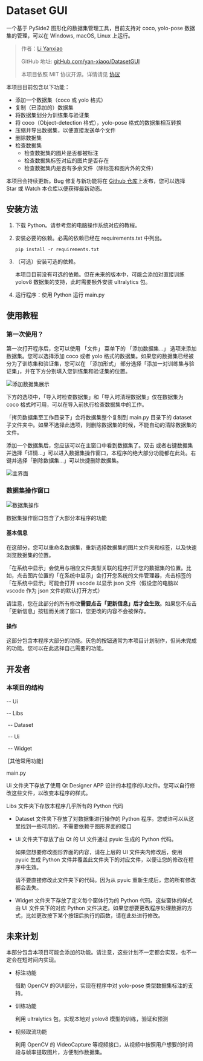# Dataset GUI

一个基于 PySide2 图形化的数据集管理工具，目前支持对 coco, yolo-pose 数据集的管理，可以在 Windows, macOS, Linux 上运行。

> 作者：[Li Yanxiao](https://github.com/yan-xiaoo)
>
> GitHub 地址: [gitHub.com/yan-xiaoo/DatasetGUI](https://github.com/yan-xiaoo/DatasetGUI)
>
> 本项目依照 MIT 协议开源。详情请见 [协议](./LICENSE)

本项目目前包含以下功能：

- 添加一个数据集（coco 或 yolo 格式）
- 复制（已添加的）数据集
- 将数据集划分为训练集与验证集
- 将 coco（Object-detection 格式），yolo-pose 格式的数据集相互转换
- 压缩并导出数据集，以便直接发送单个文件
- 删除数据集
- 检查数据集
  - 检查数据集的图片是否都被标注
  - 检查数据集标签对应的图片是否存在
  - 检查数据集内是否有多余文件（除标签和图片外的文件）

本项目会持续更新。Bug 修复与新功能将在 [Github 仓库](https://github.com/yan-xiaoo/DatasetGUI)上发布，您可以选择 Star 或 Watch 本仓库以便获得最新动态。

## 安装方法

1. 下载 Python。请参考您的电脑操作系统对应的教程。

2. 安装必要的依赖。必需的依赖已经在 requirements.txt 中列出。

   `pip install -r requirements.txt`

3. （可选）安装可选的依赖。

   本项目目前没有可选的依赖。但在未来的版本中，可能会添加对直接训练 yolov8 数据集的支持，此时需要额外安装 ultralytics 包。

4. 运行程序：使用 Python 运行 main.py

## 使用教程

### 第一次使用？

第一次打开程序后，您可以使用 「文件」 菜单下的 「添加数据集…」 选项来添加数据集。您可以选择添加 coco 或者 yolo 格式的数据集。如果您的数据集已经被分为了训练集和验证集，您可以在 「添加形式」 部分选择「添加一对训练集与验证集」，并在下方分别填入您训练集和验证集的位置。

![添加数据集展示](./markdown_image_repo/image-20231006162509258.png)

下方的选项中，「导入时检查数据集」和「导入时清理数据集」仅在数据集为 coco 格式时可用，可以在导入前执行检查数据集中的工作。

「拷贝数据集至工作目录下」会将数据集整个复制到 main.py 目录下的 dataset 子文件夹中。如果不选择此选项，则删除数据集的时候，不能自动的清除数据集的文件。

添加一个数据集后，您应该可以在主窗口中看到数据集了。双击 或者右键数据集并选择「详情…」可以进入数据集操作窗口，本程序的绝大部分功能都在此处。右键并选择「删除数据集…」可以快捷删除数据集。

![主界面](./markdown_image_repo/image-20231006163022610.png)

### 数据集操作窗口

![数据集操作](./markdown_image_repo/image-20231006163146809.png)

数据集操作窗口包含了大部分本程序的功能

#### 基本信息

在这部分，您可以重命名数据集，重新选择数据集的图片文件夹和标签，以及快速浏览数据集的位置。

「在系统中显示」会使用与相应文件类型关联的程序打开您的数据集的位置。比如，点击图片位置的「在系统中显示」会打开您系统的文件管理器，点击标签的「在系统中显示」可能会打开 vscode 以显示 json 文件（假设您的电脑以 vscode 作为 json 文件的默认打开方式）

请注意，您在此部分的所有修改**需要点击「更新信息」后才会生效**。如果您不点击「更新信息」按钮而关闭了窗口，您更改的内容不会被保存。

#### 操作

这部分包含本程序大部分的功能。灰色的按钮通常为本项目计划制作，但尚未完成的功能。您可以在此选择自己需要的功能。

## 开发者

### 本项目的结构

-- Ui

-- Libs

​    -- Dataset

​    -- Ui

​    -- Widget

​    [其他常用功能]

main.py

Ui 文件夹下存放了使用 Qt Designer APP 设计的本程序的UI文件。您可以自行修改这些文件，以改变本程序的样式。

Libs 文件夹下存放本程序几乎所有的 Python 代码

- Dataset 文件夹下存放了对数据集进行操作的 Python 程序。您或许可以从这里找到一些可用的，不需要依赖于图形界面的接口

- Ui 文件夹下存放了由 Qt 的 UI 文件通过 pyuic 生成的 Python 代码。

  如果您想要修改图形界面的内容，请在上层的 UI 文件夹内修改后，使用 pyuic 生成 Python 文件并覆盖此文件夹下的对应文件，以便让您的修改在程序中生效。

  请不要直接修改此文件夹下的代码。因为从 pyuic 重新生成后，您的所有修改都会丢失。

- Widget 文件夹下存放了定义每个窗体行为的 Python 代码。这些窗体的样式由 UI 文件夹下的对应 Python 文件决定。如果您想要更改程序处理数据的方式，比如更改按下某个按钮后执行的函数，请在此处进行修改。

## 未来计划

本部分包含本项目可能会添加的功能。请注意，这些计划不一定都会实现，也不一定会在短时间内实现。

- 标注功能

  借助 OpenCV 的GUI部分，实现在程序中对 yolo-pose 类型数据集标注的支持。

- 训练功能

  利用 ultralytics 包，实现本地对 yolov8 模型的训练，验证和预测

- 视频取流功能

  利用 OpenCV 的 VideoCapture 等视频接口，从视频中按照用户想要的时间段与帧率提取图片，方便制作数据集。

